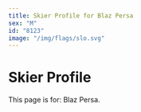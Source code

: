 ```yaml
---
title: Skier Profile for Blaz Persa
sex: "M"
id: "8123"
image: "/img/flags/slo.svg" 
---
```


# Skier Profile

This page is for: Blaz Persa.
    